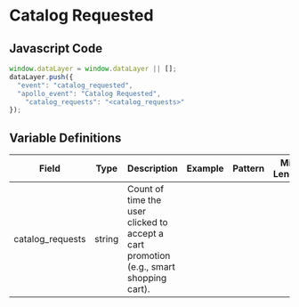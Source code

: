 # Catalog Requested

### 

## Javascript Code
```js
window.dataLayer = window.dataLayer || [];
dataLayer.push({
  "event": "catalog_requested",
  "apollo_event": "Catalog Requested",
    "catalog_requests": "<catalog_requests>"
});
```

## Variable Definitions

|Field|Type|Description|Example|Pattern|Min Length|Max Length|Minimum|Maximum|Multiple Of|
| --- | --- | --- | --- | --- | --- | --- | --- | --- | --- |
|catalog_requests|string|Count of time the user clicked to accept a cart promotion \(e.g., smart shopping cart\).||||||||




